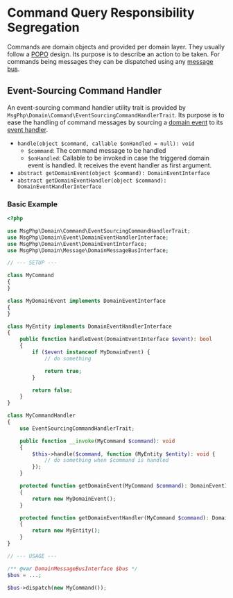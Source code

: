 # Command Query Responsibility Segregation

Commands are domain objects and provided per domain layer. They usually follow a [POPO] design. Its purpose is to
describe an action to be taken. For commands being messages they can be dispatched using any [message bus](message-bus.md).

## Event-Sourcing Command Handler

An event-sourcing command handler utility trait is provided by `MsgPhp\Domain\Command\EventSourcingCommandHandlerTrait`.
Its purpose is to ease the handling of command messages by sourcing a [domain event](../event-sourcing/events.md) to its
[event handler](../event-sourcing/event-handlers.md).

- `handle(object $command, callable $onHandled = null): void`
    - `$command`: The command message to be handled
    - `$onHandled`: Callable to be invoked in case the triggered domain event is handled. It receives the event handler
      as first argument.
- `abstract getDomainEvent(object $command): DomainEventInterface`
- `abstract getDomainEventHandler(object $command): DomainEventHandlerInterface`

### Basic Example

```php
<?php

use MsgPhp\Domain\Command\EventSourcingCommandHandlerTrait; 
use MsgPhp\Domain\Event\DomainEventHandlerInterface;
use MsgPhp\Domain\Event\DomainEventInterface;
use MsgPhp\Domain\Message\DomainMessageBusInterface;

// --- SETUP ---

class MyCommand
{
}

class MyDomainEvent implements DomainEventInterface
{
}

class MyEntity implements DomainEventHandlerInterface
{
    public function handleEvent(DomainEventInterface $event): bool
    {
        if ($event instanceof MyDomainEvent) {
            // do something

            return true;
        }

        return false;
    }
}

class MyCommandHandler
{
    use EventSourcingCommandHandlerTrait;

    public function __invoke(MyCommand $command): void
    {
        $this->handle($command, function (MyEntity $entity): void {
            // do something when $command is handled
        });
    }

    protected function getDomainEvent(MyCommand $command): DomainEventInterface
    {
        return new MyDomainEvent();
    }

    protected function getDomainEventHandler(MyCommand $command): DomainEventHandlerInterface
    {
        return new MyEntity();
    }
}

// --- USAGE ---

/** @var DomainMessageBusInterface $bus */
$bus = ...;

$bus->dispatch(new MyCommand());
```

[POPO]: https://stackoverflow.com/questions/41188002/what-does-the-term-plain-old-php-object-popo-exactly-mean
